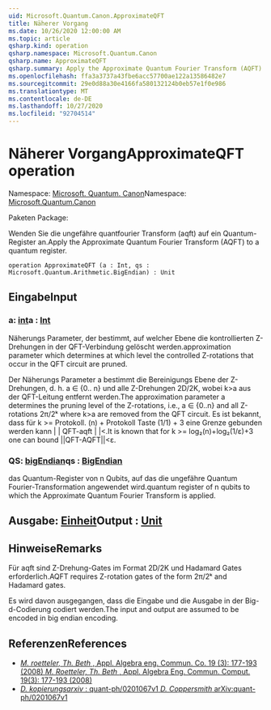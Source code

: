 ```yaml
---
uid: Microsoft.Quantum.Canon.ApproximateQFT
title: Näherer Vorgang
ms.date: 10/26/2020 12:00:00 AM
ms.topic: article
qsharp.kind: operation
qsharp.namespace: Microsoft.Quantum.Canon
qsharp.name: ApproximateQFT
qsharp.summary: Apply the Approximate Quantum Fourier Transform (AQFT) to a quantum register.
ms.openlocfilehash: ffa3a3737a43fbe6acc57700ae122a13586482e7
ms.sourcegitcommit: 29e0d88a30e4166fa580132124b0eb57e1f0e986
ms.translationtype: MT
ms.contentlocale: de-DE
ms.lasthandoff: 10/27/2020
ms.locfileid: "92704514"
---
```

# <a name="approximateqft-operation"></a><span data-ttu-id="a8842-102">Näherer Vorgang</span><span class="sxs-lookup"><span data-stu-id="a8842-102">ApproximateQFT operation</span></span>

<span data-ttu-id="a8842-103">Namespace: [Microsoft. Quantum. Canon](xref:Microsoft.Quantum.Canon)</span><span class="sxs-lookup"><span data-stu-id="a8842-103">Namespace: [Microsoft.Quantum.Canon](xref:Microsoft.Quantum.Canon)</span></span>

<span data-ttu-id="a8842-104">Paketen [](https://nuget.org/packages/)</span><span class="sxs-lookup"><span data-stu-id="a8842-104">Package: [](https://nuget.org/packages/)</span></span>


<span data-ttu-id="a8842-105">Wenden Sie die ungefähre quantfourier Transform (aqft) auf ein Quantum-Register an.</span><span class="sxs-lookup"><span data-stu-id="a8842-105">Apply the Approximate Quantum Fourier Transform (AQFT) to a quantum register.</span></span>

```qsharp
operation ApproximateQFT (a : Int, qs : Microsoft.Quantum.Arithmetic.BigEndian) : Unit
```


## <a name="input"></a><span data-ttu-id="a8842-106">Eingabe</span><span class="sxs-lookup"><span data-stu-id="a8842-106">Input</span></span>

### <a name="a--int"></a><span data-ttu-id="a8842-107">a: [int](xref:microsoft.quantum.lang-ref.int)</span><span class="sxs-lookup"><span data-stu-id="a8842-107">a : [Int](xref:microsoft.quantum.lang-ref.int)</span></span>

<span data-ttu-id="a8842-108">Näherungs Parameter, der bestimmt, auf welcher Ebene die kontrollierten Z-Drehungen in der QFT-Verbindung gelöscht werden.</span><span class="sxs-lookup"><span data-stu-id="a8842-108">approximation parameter which determines at which level the controlled Z-rotations that occur in the QFT circuit are pruned.</span></span>

<span data-ttu-id="a8842-109">Der Näherungs Parameter a bestimmt die Bereinigungs Ebene der Z-Drehungen, d. h. a ∈ {0.. n} und alle Z-Drehungen 2D/2K, wobei k>a aus der QFT-Leitung entfernt werden.</span><span class="sxs-lookup"><span data-stu-id="a8842-109">The approximation parameter a determines the pruning level of the Z-rotations, i.e., a ∈ {0..n} and all Z-rotations 2π/2ᵏ where k>a are removed from the QFT circuit.</span></span> <span data-ttu-id="a8842-110">Es ist bekannt, dass für k >= Protokoll. (n) + Protokoll Taste (1/1) + 3 eine Grenze gebunden werden kann | | QFT-aqft | |<.</span><span class="sxs-lookup"><span data-stu-id="a8842-110">It is known that for k >= log₂(n)+log₂(1/ε)+3 one can bound ||QFT-AQFT||<ε.</span></span>


### <a name="qs--bigendian"></a><span data-ttu-id="a8842-111">QS: [bigEndian](xref:Microsoft.Quantum.Arithmetic.BigEndian)</span><span class="sxs-lookup"><span data-stu-id="a8842-111">qs : [BigEndian](xref:Microsoft.Quantum.Arithmetic.BigEndian)</span></span>

<span data-ttu-id="a8842-112">das Quantum-Register von n Qubits, auf das die ungefähre Quantum Fourier-Transformation angewendet wird.</span><span class="sxs-lookup"><span data-stu-id="a8842-112">quantum register of n qubits to which the Approximate Quantum Fourier Transform is applied.</span></span>



## <a name="output--unit"></a><span data-ttu-id="a8842-113">Ausgabe: [Einheit](xref:microsoft.quantum.lang-ref.unit)</span><span class="sxs-lookup"><span data-stu-id="a8842-113">Output : [Unit](xref:microsoft.quantum.lang-ref.unit)</span></span>



## <a name="remarks"></a><span data-ttu-id="a8842-114">Hinweise</span><span class="sxs-lookup"><span data-stu-id="a8842-114">Remarks</span></span>

<span data-ttu-id="a8842-115">Für aqft sind Z-Drehung-Gates im Format 2D/2K und Hadamard Gates erforderlich.</span><span class="sxs-lookup"><span data-stu-id="a8842-115">AQFT requires Z-rotation gates of the form 2π/2ᵏ and Hadamard gates.</span></span>

<span data-ttu-id="a8842-116">Es wird davon ausgegangen, dass die Eingabe und die Ausgabe in der Big-d-Codierung codiert werden.</span><span class="sxs-lookup"><span data-stu-id="a8842-116">The input and output are assumed to be encoded in big endian encoding.</span></span>

## <a name="references"></a><span data-ttu-id="a8842-117">Referenzen</span><span class="sxs-lookup"><span data-stu-id="a8842-117">References</span></span>

- [<span data-ttu-id="a8842-118">*M. roetteler, Th. Beth* , Appl. Algebra eng. Commun. Co. 19 (3): 177-193 (2008)</span><span class="sxs-lookup"><span data-stu-id="a8842-118"> *M. Roetteler, Th. Beth* , Appl. Algebra Eng. Commun. Comput. 19(3): 177-193 (2008) </span></span>](http://doi.org/10.1007/s00200-008-0072-2)
- [<span data-ttu-id="a8842-119">*D. kopierungsarxiv* : quant-ph/0201067v1</span><span class="sxs-lookup"><span data-stu-id="a8842-119"> *D. Coppersmith* arXiv:quant-ph/0201067v1 </span></span>](https://arxiv.org/abs/quant-ph/0201067)